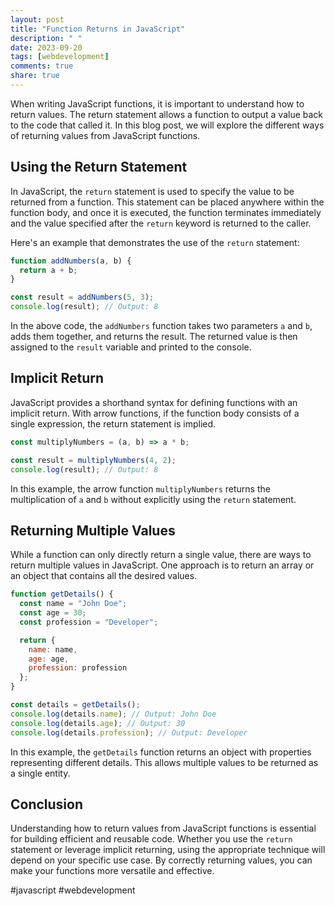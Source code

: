 ```yaml
---
layout: post
title: "Function Returns in JavaScript"
description: " "
date: 2023-09-20
tags: [webdevelopment]
comments: true
share: true
---
```


When writing JavaScript functions, it is important to understand how to return values. The return statement allows a function to output a value back to the code that called it. In this blog post, we will explore the different ways of returning values from JavaScript functions.

## Using the Return Statement

In JavaScript, the `return` statement is used to specify the value to be returned from a function. This statement can be placed anywhere within the function body, and once it is executed, the function terminates immediately and the value specified after the `return` keyword is returned to the caller.

Here's an example that demonstrates the use of the `return` statement:

```javascript
function addNumbers(a, b) {
  return a + b;
}

const result = addNumbers(5, 3);
console.log(result); // Output: 8
```

In the above code, the `addNumbers` function takes two parameters `a` and `b`, adds them together, and returns the result. The returned value is then assigned to the `result` variable and printed to the console.

## Implicit Return

JavaScript provides a shorthand syntax for defining functions with an implicit return. With arrow functions, if the function body consists of a single expression, the return statement is implied.

```javascript
const multiplyNumbers = (a, b) => a * b;

const result = multiplyNumbers(4, 2);
console.log(result); // Output: 8
```

In this example, the arrow function `multiplyNumbers` returns the multiplication of `a` and `b` without explicitly using the `return` statement.

## Returning Multiple Values

While a function can only directly return a single value, there are ways to return multiple values in JavaScript. One approach is to return an array or an object that contains all the desired values.

```javascript
function getDetails() {
  const name = "John Doe";
  const age = 30;
  const profession = "Developer";

  return {
    name: name,
    age: age,
    profession: profession
  };
}

const details = getDetails();
console.log(details.name); // Output: John Doe
console.log(details.age); // Output: 30
console.log(details.profession); // Output: Developer
```

In this example, the `getDetails` function returns an object with properties representing different details. This allows multiple values to be returned as a single entity.

## Conclusion

Understanding how to return values from JavaScript functions is essential for building efficient and reusable code. Whether you use the `return` statement or leverage implicit returning, using the appropriate technique will depend on your specific use case. By correctly returning values, you can make your functions more versatile and effective.

#javascript #webdevelopment
